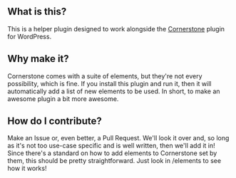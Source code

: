 ## What is this?
This is a helper plugin designed to work alongside the [Cornerstone](http://codecanyon.net/item/cornerstone-the-wordpress-page-builder/15518868) plugin for WordPress.

## Why make it?
Cornerstone comes with a suite of elements, but they're not every possibility, which is fine. If you install this plugin and run it, then it will automatically add a list of new elements to be used. In short, to make an awesome plugin a bit more awesome.

## How do I contribute?
Make an Issue or, even better, a Pull Request. We'll look it over and, so long as it's not too use-case specific and is well written, then we'll add it in! Since there's a standard on how to add elements to Cornerstone set by them, this should be pretty straightforward. Just look in /elements to see how it works!
